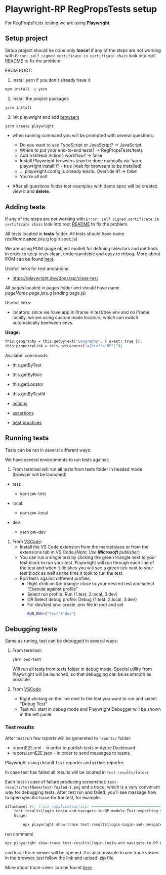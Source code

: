 # Playwright-RP RegPropsTests setup

For RegPropsTests testing we are using [**Playwright** ](https://playwright.dev/docs/intro)

## Setup project

Setup project should be done only **!once!** if any of the steps are not working with `Error: self signed certificate in certificate chain` look into root [README](../README.md) to fix the problem

FROM ROOT: 
1. Install yarn if you don't already have it

```sh
npm install -g yarn
```

2. Install the project packages

```sh
yarn install
```

3. Init playwright and add [browsers](https://playwright.dev/docs/intro)

```sh
yarn create playwright
```
- when running command you will be prompted with several questions:
  - Do you want to use TypeScript or JavaScript? -> JavaScript
  - Where to put your end-to-end tests? -> RegPropsTests/tests
  - Add a GitHub Actions workflow? -> false
  - Install Playwright browsers (can be done manually via 'yarn playwright install')? - true (wait for browsers to be installed)
  - ... playwright.config.js already exists. Override it? -> false
  - You're all set!

- After all questions folder test-examples with demo spec will be created, view it and **delete**.

## Adding tests
If any of the steps are not working with `Error: self signed certificate in certificate chain` look into root [README](../README.md) to fix the problem.

All tests located in **tests** folder. 
All tests should have name *testName.**spec**.js*(e.g login.spec.js)

We are using POM (page object model) for defining selectors and methods in order to keep tests clean, understandable and easy to debug. More about POM can be found [here](https://playwright.dev/docs/pom)

Usefull links for test anotations:
- https://playwright.dev/docs/api/class-test 

All pages located in pages folder and should have name *pageName.page.js*(e.g landing.page.js)

Usefull links:
 - locators: since we have app in iframe in test/dev env and no iframe locally, we are using custom made locators, which can switch automatically beetween envs.
  
**Usage:**

```sh
this.geography = this.getByText("Geography", { exact: true });
this.propertyLink = this.getLocator("a[href*='RP']");

  ```
  Availabel commands:
  - this.getByText
  - this.getByRole
  - this.getLocator
  - this.getByTestId

 - [actions](https://playwright.dev/docs/input)
 - [assertions](https://playwright.dev/docs/test-assertions)
 - [best practices](https://playwright.dev/docs/best-practices#best-practices)

## Running tests
Tests can be ran in several different ways:

We have several environments to run tests against:
1. From terminal will run all tests from tests folder in headed mode (browser will be launched)
   
- test:
  - yarn pw-test

- local:
  - yarn pw-local

- dev:
  - yarn pw-dev


1. From [VSCode](https://playwright.dev/docs/getting-started-vscode):
    - Install the VS Code extension from the marketplace or from the extensions tab in VS Code.(*Note: Use **Microsoft** publisher*)
    - You can run a single test by clicking the green triangle next to your test block to run your test. Playwright will run through each line of the test and when it finishes you will see a green tick next to your test block as well as the time it took to run the test.
    - Run tests against different profiles:
      - Right clcik on the triangle close to your desired test and select "Execute against profile"
      - Select run profile: Run {1.test, 2.local, 3.dev}
      - OR Select debug profile: Debug {1.test, 2.local, 3.dev}
      - For dev/test env: create .env file in root and set 
        ```sh
        RUN_ENV={"test"/"dev"}
        ```

## Debugging tests
Same as runing, test can be debugged in several ways:
1. From terminal:
     ```sh
    yarn pwd-test
    ```
    Will run all tests from tests folder in debug mode. Special utility from Playwright will be launched, so that debugging can be as smooth as possible.
  
2. From [VSCode](https://playwright.dev/docs/getting-started-vscode#debugging-tests)
    - Right clicking on the line next to the test you want to run and select "Debug Test"
    - Test will start in debug mode and Playwright Debugger will be shown in the left panel

### Test results
After test run few reports will be genereted to ```reports/``` folder:
 - reportE2E.xml - in order to publish tests in Azure Dashboard
 - reportJsonE2E.json - in order to send messages to teams.

Playwright using default ```list``` reporter and ```github``` reporter.

In case test has failed all results will be located in ```test-results/folder``` 

Each test in case of failure producing screenshot: ```test-results/testName/test-failed-1.png``` and a trace, which is a very convinient way for debugging tests. 
After test run and failed, you'll see massage how to open specific trace for the test, for example:
```sh
attachment #1: trace (application/zip) ─────────────────────────────────────────────────────────
    test-results\login-Login-and-navigate-to-RP-module-Test-expecting-second-module-instead-of-fourth---fail-test\trace.zip
    Usage:

        npx playwright show-trace test-results\login-Login-and-navigate-to-RP-module-Test-expecting-second-module-instead-of-fourth---fail-test\trace.zip
```
run command 
```sh
npx playwright show-trace test-results\login-Login-and-navigate-to-RP-module-Test-expecting-second-module-instead-of-fourth---fail-test\trace.zip
```
and local trace viewer will be opened.
It is also possible to use trace viewer in the browser, just follow the [link](https://trace.playwright.dev/) and upload .zip file.

More about trace-viwer can be found [here](https://playwright.dev/docs/trace-viewer-intro#viewing-the-trace)